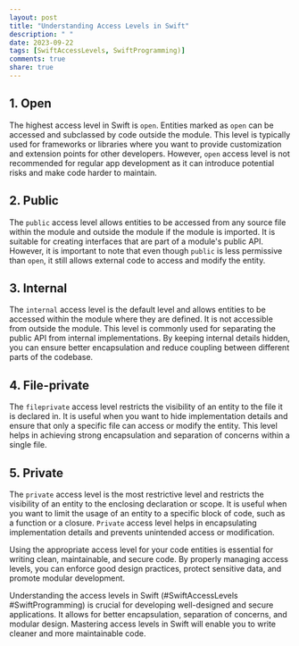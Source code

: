 ```yaml
---
layout: post
title: "Understanding Access Levels in Swift"
description: " "
date: 2023-09-22
tags: [SwiftAccessLevels, SwiftProgramming)]
comments: true
share: true
---
```


## 1. Open

The highest access level in Swift is `open`. Entities marked as `open` can be accessed and subclassed by code outside the module. This level is typically used for frameworks or libraries where you want to provide customization and extension points for other developers. However, `open` access level is not recommended for regular app development as it can introduce potential risks and make code harder to maintain.

## 2. Public

The `public` access level allows entities to be accessed from any source file within the module and outside the module if the module is imported. It is suitable for creating interfaces that are part of a module's public API. However, it is important to note that even though `public` is less permissive than `open`, it still allows external code to access and modify the entity.

## 3. Internal

The `internal` access level is the default level and allows entities to be accessed within the module where they are defined. It is not accessible from outside the module. This level is commonly used for separating the public API from internal implementations. By keeping internal details hidden, you can ensure better encapsulation and reduce coupling between different parts of the codebase.

## 4. File-private

The `fileprivate` access level restricts the visibility of an entity to the file it is declared in. It is useful when you want to hide implementation details and ensure that only a specific file can access or modify the entity. This level helps in achieving strong encapsulation and separation of concerns within a single file.

## 5. Private

The `private` access level is the most restrictive level and restricts the visibility of an entity to the enclosing declaration or scope. It is useful when you want to limit the usage of an entity to a specific block of code, such as a function or a closure. `Private` access level helps in encapsulating implementation details and prevents unintended access or modification.

Using the appropriate access level for your code entities is essential for writing clean, maintainable, and secure code. By properly managing access levels, you can enforce good design practices, protect sensitive data, and promote modular development.

Understanding the access levels in Swift (#SwiftAccessLevels #SwiftProgramming) is crucial for developing well-designed and secure applications. It allows for better encapsulation, separation of concerns, and modular design. Mastering access levels in Swift will enable you to write cleaner and more maintainable code.